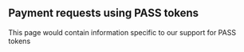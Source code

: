 ## Payment requests using PASS tokens

 This page would contain information specific to our support for PASS tokens